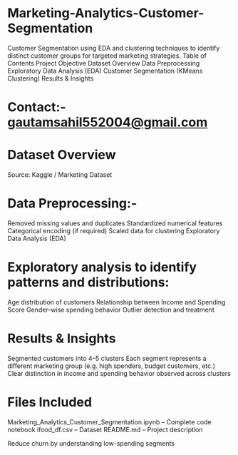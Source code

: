 # Marketing-Analytics-Customer-Segmentation
 Customer Segmentation using EDA and clustering techniques to identify distinct customer groups for targeted marketing strategies.
 Table of Contents
 Project Objective
 Dataset Overview
 Data Preprocessing
 Exploratory Data Analysis (EDA)
 Customer Segmentation (KMeans Clustering)
 Results & Insights
# Contact:- gautamsahil552004@gmail.com

# Dataset Overview
 Source: Kaggle / Marketing Dataset

# Data Preprocessing:-

 Removed missing values and duplicates
 Standardized numerical features
 Categorical encoding (if required)
 Scaled data for clustering
 Exploratory Data Analysis (EDA)

# Exploratory analysis to identify patterns and distributions:

 Age distribution of customers
 Relationship between Income and Spending Score
 Gender-wise spending behavior
 Outlier detection and treatment 


# Results & Insights

 Segmented customers into 4–5 clusters
 Each segment represents a different marketing group (e.g. high spenders, budget customers, etc.)
 Clear distinction in income and spending behavior observed across clusters

# Files Included
 Marketing_Analytics_Customer_Segmentation.ipynb – Complete code notebook
 ifood_df.csv – Dataset
 README.md – Project description


 

Reduce churn by understanding low-spending segments
